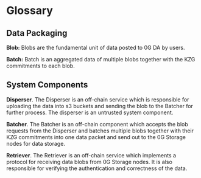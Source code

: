 # Glossary

## Data Packaging

**Blob:** Blobs are the fundamental unit of data posted to 0G DA by users.

**Batch:** Batch is an aggregated data of multiple blobs together with the KZG commitments to each blob.

## System Components

**Disperser**. The Disperser is an off-chain service which is responsible for uploading the data into s3 buckets and sending the blob to the Batcher for further process. The disperser is an untrusted system component.

**Batcher**. The Batcher is an off-chain component which accepts the blob requests from the Disperser and batches multiple blobs together with their KZG commitments into one data packet and send out to the 0G Storage nodes for data storage.

**Retriever**. The Retriever is an off-chain service which implements a protocol for receiving data blobs from 0G Storage nodes. It is also responsible for verifying the authentication and correctness of the data.
